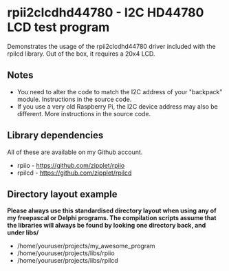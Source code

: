 # rpii2clcdhd44780 - I2C HD44780 LCD test program

Demonstrates the usage of the rpii2clcdhd44780 driver included with the rpilcd library. Out of the box, it requires a 20x4 LCD.

## Notes

* You need to alter the code to match the I2C address of your "backpack" module. Instructions in the source code.
* If you use a very old Raspberry Pi, the I2C device address may also be different. More instructions in the source code.

## Library dependencies

All of these are available on my Github account.

* rpiio - https://github.com/zipplet/rpiio
* rpilcd - https://github.com/zipplet/rpilcd

## Directory layout example

**Please always use this standardised directory layout when using any of my freepascal or Delphi programs. The compilation scripts assume that the libraries will always be found by looking one directory back, and under libs/<name>**

* /home/youruser/projects/my_awesome_program
* /home/youruser/projects/libs/rpiio
* /home/youruser/projects/libs/rpilcd


